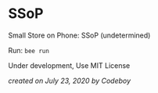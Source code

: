 # SSoP
Small Store on Phone: SSoP (undetermined) 

Run:
`bee run`

Under development, Use MIT License

_created on July 23, 2020 by Codeboy_

